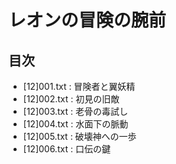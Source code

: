 # レオンの冒険の腕前

## 目次
* [12]001.txt : 冒険者と翼妖精
* [12]002.txt : 初見の旧敵
* [12]003.txt : 老骨の毒試し
* [12]004.txt : 水面下の脈動
* [12]005.txt : 破壊神への一歩
* [12]006.txt : 口伝の鍵
